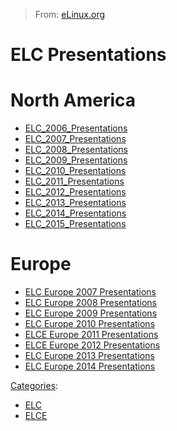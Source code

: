 > From: [eLinux.org](http://eLinux.org/ELC_Presentations "http://eLinux.org/ELC_Presentations")


# ELC Presentations



# North America

-   [ELC\_2006\_Presentations](../../.././dev_portals/Events/ELC_2006_Presentations/ELC_2006_Presentations.md "ELC 2006 Presentations")
-   [ELC\_2007\_Presentations](../../.././dev_portals/Events/ELC_2007_Presentations/ELC_2007_Presentations.md "ELC 2007 Presentations")
-   [ELC\_2008\_Presentations](../../.././dev_portals/Events/ELC_2008_Presentations/ELC_2008_Presentations.md "ELC 2008 Presentations")
-   [ELC\_2009\_Presentations](../../.././dev_portals/Events/ELC_2009_Presentations/ELC_2009_Presentations.md "ELC 2009 Presentations")
-   [ELC\_2010\_Presentations](../../.././dev_portals/Events/ELC_2010_Presentations/ELC_2010_Presentations.md "ELC 2010 Presentations")
-   [ELC\_2011\_Presentations](../../.././dev_portals/Events/ELC_2011_Presentations/ELC_2011_Presentations.md "ELC 2011 Presentations")
-   [ELC\_2012\_Presentations](http://eLinux.org/ELC_2012_Presentations "ELC 2012 Presentations")
-   [ELC\_2013\_Presentations](../../.././dev_portals/Events/ELC_2013_Presentations/ELC_2013_Presentations.md "ELC 2013 Presentations")
-   [ELC\_2014\_Presentations](../../.././dev_portals/Events/ELC_2014_Presentations/ELC_2014_Presentations.md "ELC 2014 Presentations")
-   [ELC\_2015\_Presentations](../../.././dev_portals/Events/ELC_2015_Presentations/ELC_2015_Presentations.md "ELC 2015 Presentations")

# Europe

-   [ELC Europe 2007
    Presentations](../../.././dev_portals/Events/ELC_Europe_2007_Presentations/ELC_Europe_2007_Presentations.md "ELC Europe 2007 Presentations")
-   [ELC Europe 2008
    Presentations](../../.././dev_portals/Events/ELC_Europe_2008_Presentations/ELC_Europe_2008_Presentations.md "ELC Europe 2008 Presentations")
-   [ELC Europe 2009
    Presentations](../../.././dev_portals/Events/ELC_Europe_2009_Presentations/ELC_Europe_2009_Presentations.md "ELC Europe 2009 Presentations")
-   [ELC Europe 2010
    Presentations](../../.././dev_portals/Events/ELC_Europe_2010_Presentations/ELC_Europe_2010_Presentations.md "ELC Europe 2010 Presentations")
-   [ELCE Europe 2011
    Presentations](http://eLinux.org/ELCE_Europe_2011_Presentations "ELCE Europe 2011 Presentations")
-   [ELCE Europe 2012
    Presentations](../../.././dev_portals/Events/ELCE_Europe_2012_Presentations/ELCE_Europe_2012_Presentations.md "ELCE Europe 2012 Presentations")
-   [ELC Europe 2013
    Presentations](../../.././dev_portals/Events/ELC_Europe_2013_Presentations/ELC_Europe_2013_Presentations.md "ELC Europe 2013 Presentations")
-   [ELC Europe 2014
    Presentations](../../.././dev_portals/Events/ELC_Europe_2014_Presentations/ELC_Europe_2014_Presentations.md "ELC Europe 2014 Presentations")


[Categories](http://eLinux.org/Special:Categories "Special:Categories"):

-   [ELC](http://eLinux.org/Category:ELC "Category:ELC")
-   [ELCE](http://eLinux.org/Category:ELCE "Category:ELCE")

